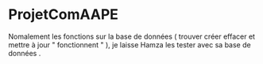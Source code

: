 # ProjetComAAPE
Nomalement les fonctions sur la base de données ( trouver créer effacer et mettre à jour " fonctionnent " ), je laisse Hamza les tester avec sa base de données .
